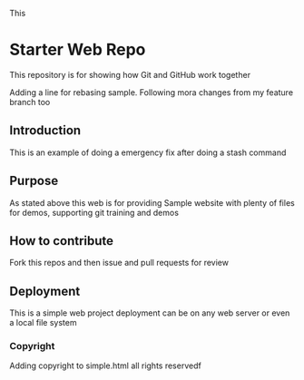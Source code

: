 
This 
# Starter Web Repo

This repository is for showing how Git and GitHub work together

Adding a line for rebasing sample. Following mora changes from my feature branch too

## Introduction

This is an example of doing a emergency fix after doing a stash command 

## Purpose

As stated above this web is for providing Sample website with plenty of files for demos, supporting git training and demos

## How to contribute
Fork this repos and then issue and pull requests for review

## Deployment
This is a simple web project deployment can be on any web server or even a local file system

### Copyright   
Adding copyright to simple.html all rights reservedf